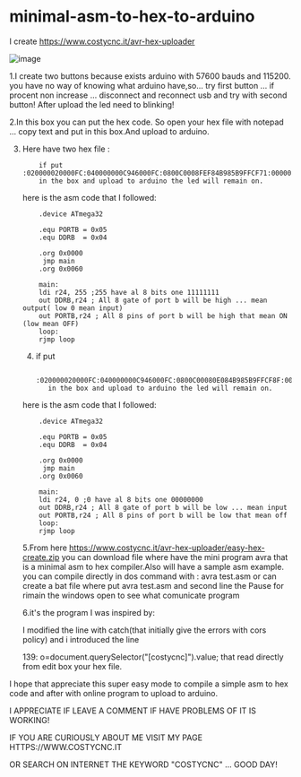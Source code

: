 # minimal-asm-to-hex-to-arduino

I create https://www.costycnc.it/avr-hex-uploader

![image](https://github.com/costycnc/minimal-asm-to-hex-to-arduino/assets/3405110/aad6170d-b068-48ea-8ce0-eca87676716d)

1.I create two buttons because exists arduino with 57600 bauds and 115200. you have no way of knowing what arduino have,so... try first button ... if procent non increase ... disconnect and reconnect usb and try with second button! After upload the led need to blinking!


2.In this box you can put the hex code. So open your hex file with notepad ... copy text and put in this box.And upload to arduino.

3. Here have two hex file :
   
           if put :020000020000FC:040000000C946000FC:0800C0008FEF84B985B9FFCF71:00000001FF
           in the box and upload to arduino the led will remain on.
   
    here is the asm code that I followed:
   
           .device ATmega32
        
           .equ PORTB = 0x05 
           .equ DDRB  = 0x04
        
           .org 0x0000
            jmp main
           .org 0x0060
        
           main:
           ldi r24, 255 ;255 have al 8 bits one 11111111
           out DDRB,r24 ; All 8 gate of port b will be high ... mean output( low 0 mean input)
           out PORTB,r24 ; All 8 pins of port b will be high that mean ON (low mean OFF)
           loop:
           rjmp loop


   4. if put
      
            :020000020000FC:040000000C946000FC:0800C00080E084B985B9FFCF8F:00000001FF
             in the box and upload to arduino the led will remain on.
      
    here is the asm code that I followed:

           .device ATmega32
        
           .equ PORTB = 0x05 
           .equ DDRB  = 0x04
        
           .org 0x0000
            jmp main
           .org 0x0060
        
           main:
           ldi r24, 0 ;0 have al 8 bits one 00000000
           out DDRB,r24 ; All 8 gate of port b will be low ... mean input
           out PORTB,r24 ; All 8 pins of port b will be low that mean off 
           loop:
           rjmp loop

    5.From here https://www.costycnc.it/avr-hex-uploader/easy-hex-create.zip you can download file where have the mini program avra that is a minimal asm to hex compiler.Also will have a sample asm example.
   you can compile directly in dos command with : avra test.asm  or can create a bat file where put avra test.asm  and second line the Pause for rimain the windows open to see what comunicate program

   6.it's the program I was inspired by:

   I modified the line with catch(that initially give the errors with cors policy) and i introduced the line

    139: o=document.querySelector("[costycnc]").value; that read directly from edit box your hex file.


   
I hope that appreciate this super easy mode to compile a simple asm to hex code and after with online program to upload to arduino. 

I APPRECIATE IF LEAVE A COMMENT IF HAVE PROBLEMS OF IT IS WORKING!

IF YOU ARE CURIOUSLY ABOUT ME VISIT MY PAGE HTTPS://WWW.COSTYCNC.IT

OR SEARCH ON INTERNET THE KEYWORD "COSTYCNC" ... GOOD DAY!
   
   

       
